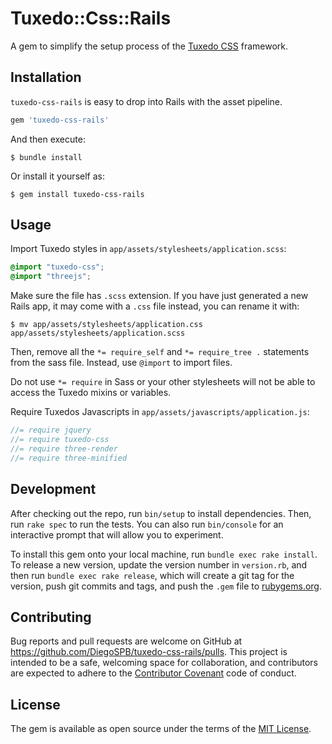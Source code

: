 # Tuxedo::Css::Rails

A gem to simplify the setup process of the [Tuxedo CSS](https://github.com/ericanafziger/tuxedo-css) framework.

## Installation

`tuxedo-css-rails` is easy to drop into Rails with the asset pipeline.

```ruby
gem 'tuxedo-css-rails'
```

And then execute:

```
$ bundle install
```
Or install it yourself as:
```
$ gem install tuxedo-css-rails
```

## Usage

Import Tuxedo styles in `app/assets/stylesheets/application.scss`:

```scss
@import "tuxedo-css";
@import "threejs"; 
```

Make sure the file has `.scss` extension. If you have just generated a new Rails app,
it may come with a `.css` file instead, you can rename it with:

```console
$ mv app/assets/stylesheets/application.css app/assets/stylesheets/application.scss
```

Then, remove all the `*= require_self` and `*= require_tree .` statements from the sass file. Instead, use `@import` to import files.

Do not use `*= require` in Sass or your other stylesheets will not be able to access the Tuxedo mixins or variables.

Require Tuxedos Javascripts in `app/assets/javascripts/application.js`:

```js
//= require jquery
//= require tuxedo-css
//= require three-render
//= require three-minified
```



## Development

After checking out the repo, run `bin/setup` to install dependencies. Then, run `rake spec` to run the tests. You can also run `bin/console` for an interactive prompt that will allow you to experiment.

To install this gem onto your local machine, run `bundle exec rake install`. To release a new version, update the version number in `version.rb`, and then run `bundle exec rake release`, which will create a git tag for the version, push git commits and tags, and push the `.gem` file to [rubygems.org](https://rubygems.org).

## Contributing

Bug reports and pull requests are welcome on GitHub at https://github.com/DiegoSPB/tuxedo-css-rails/pulls. This project is intended to be a safe, welcoming space for collaboration, and contributors are expected to adhere to the [Contributor Covenant](http://contributor-covenant.org) code of conduct.


## License

The gem is available as open source under the terms of the [MIT License](http://opensource.org/licenses/MIT).
